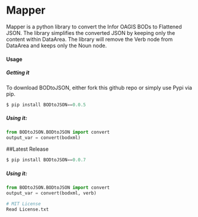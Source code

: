 # Mapper

Mapper is a python library to convert the Infor OAGIS BODs to Flattened JSON.
The library simplifies the converted JSON by keeping only the content within DataArea.
The library will remove the Verb node from DataArea and keeps only the Noun node.

#### Usage

##### Getting it
To download BODtoJSON, either fork this github repo or simply use Pypi via pip.
```python
$ pip install BODtoJSON==0.0.5
```
##### Using it:
```python
from BODtoJSON.BODtoJSON import convert
output_var = convert(bodxml)
```

##Latest Release
```python
$ pip install BODtoJSON==0.0.7
```
##### Using it:
```python
from BODtoJSON.BODtoJSON import convert
output_var = convert(bodxml, verb)

# MIT License
Read License.txt
